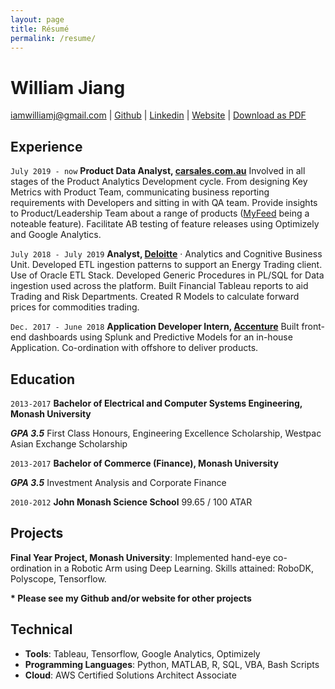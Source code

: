 ```yaml
---
layout: page
title: Résumé
permalink: /resume/
---
```

# William Jiang

<div id="webaddress">
<a href="mailto:iamwilliamj@gmail.com">iamwilliamj@gmail.com</a>
|
<i class="fa fa-github"></i> <a href="http://github.com/wjia26" target="_blank">Github</a>
|
<i class="fa fa-github"></i> <a href="https://www.linkedin.com/in/iamwilliamj/" target="_blank">Linkedin</a>
|
<i class="fa fa-github"></i> <a href="https://iamwilliamj.com" target="_blank">Website</a>
|
<i class="fa fa-github"></i> <a href="/assets/CV.pdf" target="_blank">Download as PDF</a>
</div>


## Experience

`July 2019 - now`
__Product Data Analyst, [carsales.com.au](https://www.carsales.com.au)__ Involved in all stages of the Product Analytics Development cycle. From designing Key Metrics with Product Team, communicating business reporting requirements with Developers and sitting in with QA team. Provide insights to Product/Leadership Team about a range of products ([MyFeed](https://www.adnews.com.au/news/carsales-adds-story-feature-to-app-for-advertisers) being a noteable feature). Facilitate AB testing of feature releases using Optimizely and Google Analytics.

`July 2018 - July 2019`
__Analyst, [Deloitte](https://www2.deloitte.com/global/en/pages/strategy-operations/solutions/analytics-and-cognitive.html)__ · Analytics and Cognitive Business Unit. Developed ETL ingestion patterns to support an Energy Trading client. Use of Oracle ETL Stack. Developed Generic Procedures in PL/SQL for Data ingestion used across the platform. Built Financial Tableau reports to aid Trading and Risk Departments. Created R Models to calculate forward prices for commodities trading.

`Dec. 2017 - June 2018`
__Application Developer Intern, [Accenture](https://www.accenture.com/au-en)__ Built front-end dashboards using Splunk and Predictive Models for an in-house Application. Co-ordination with offshore to deliver products.


## Education

`2013-2017`
__Bachelor of Electrical and Computer Systems Engineering, Monash University__

***GPA 3.5***  First Class Honours, Engineering Excellence Scholarship, Westpac Asian Exchange Scholarship

`2013-2017`
__Bachelor of Commerce (Finance), Monash University__

***GPA 3.5***  Investment Analysis and Corporate Finance

`2010-2012`
__John Monash Science School__ 99.65 / 100 ATAR


## Projects

__Final Year Project, Monash University__: Implemented hand-eye co-ordination in a Robotic Arm using Deep Learning. Skills attained: RoboDK, Polyscope,
Tensorflow.

__* Please see my Github and/or website for other projects__

## Technical

*  **Tools**: Tableau, Tensorflow, Google Analytics, Optimizely
* **Programming Languages**: Python, MATLAB, R, SQL, VBA, Bash Scripts
* **Cloud**: AWS Certified Solutions Architect Associate

